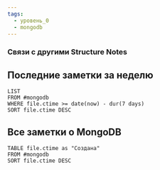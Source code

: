 ```yaml
---
tags:
  - уровень_0
  - mongodb
---
```

### Связи с другими Structure Notes

## Последние заметки за неделю

```dataview
LIST
FROM #mongodb 
WHERE file.ctime >= date(now) - dur(7 days)
SORT file.ctime DESC
```

## Все заметки о MongoDB

```dataview
TABLE file.ctime as "Создана"
FROM #mongodb 
SORT file.ctime DESC
```
